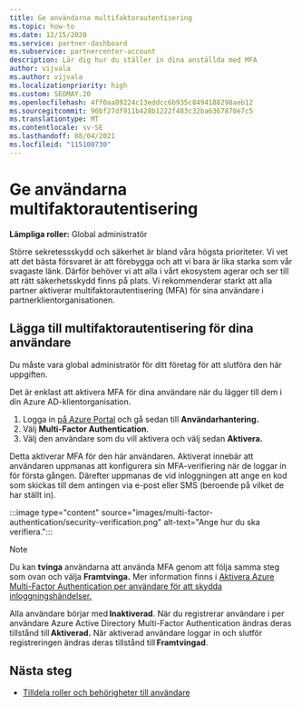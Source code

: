 ```yaml
---
title: Ge användarna multifaktorautentisering
ms.topic: how-to
ms.date: 12/15/2020
ms.service: partner-dashboard
ms.subservice: partnercenter-account
description: Lär dig hur du ställer in dina anställda med MFA
author: vijvala
ms.author: vijvala
ms.localizationpriority: high
ms.custom: SEOMAY.20
ms.openlocfilehash: 4ff0aa89224c13eddcc6b935c8494188298aeb12
ms.sourcegitcommit: 90bf27df911b428b1222f483c32ba6367870e7c5
ms.translationtype: MT
ms.contentlocale: sv-SE
ms.lasthandoff: 08/04/2021
ms.locfileid: "115100730"
---
```

# <a name="set-up-your-users-with-multi-factor-authentication"></a>Ge användarna multifaktorautentisering

**Lämpliga roller:** Global administratör

Större sekretessskydd och säkerhet är bland våra högsta prioriteter. Vi vet att det bästa försvaret är att förebygga och att vi bara är lika starka som vår svagaste länk. Därför behöver vi att alla i vårt ekosystem agerar och ser till att rätt säkerhetsskydd finns på plats. Vi rekommenderar starkt att alla partner aktiverar multifaktorautentisering (MFA) för sina användare i partnerklientorganisationen. 

## <a name="add-multi-factor-authentication-for-your-users"></a>Lägga till multifaktorautentisering för dina användare

Du måste vara global administratör för ditt företag för att slutföra den här uppgiften.

Det är enklast att aktivera MFA för dina användare när du lägger till dem i din Azure AD-klientorganisation.

1. Logga in [på Azure Portal](https://portal.azure.com) och gå sedan till **Användarhantering.**
1. Välj **Multi-Factor Authentication**.
1. Välj den användare som du vill aktivera och välj sedan **Aktivera.**

Detta aktiverar MFA för den här användaren. Aktiverat innebär att användaren uppmanas att konfigurera sin MFA-verifiering när de loggar in för första gången. Därefter uppmanas de vid inloggningen att ange en kod som skickas till dem antingen via e-post eller SMS (beroende på vilket de har ställt in).  

:::image type="content" source="images/multi-factor-authentication/security-verification.png" alt-text="Ange hur du ska verifiera.":::

>[!NOTE]
>Du kan **tvinga** användarna att använda MFA genom att följa samma steg som ovan och välja **Framtvinga.** Mer information finns i [Aktivera Azure Multi-Factor Authentication per användare för att skydda inloggningshändelser.](/azure/active-directory/authentication/howto-mfa-userstates) 

Alla användare börjar med **Inaktiverad**. När du registrerar användare i per användare Azure Active Directory Multi-Factor Authentication ändras deras tillstånd till **Aktiverad.** När aktiverad användare loggar in och slutför registreringen ändras deras tillstånd till **Framtvingad**. 

## <a name="next-steps"></a>Nästa steg

- [Tilldela roller och behörigheter till användare](permissions-overview.md)